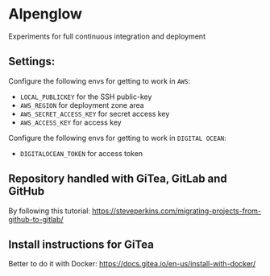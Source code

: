 # Alpenglow

Experiments for full continuous integration and deployment

## Settings:

Configure the following envs for getting to work in `AWS`:
* `LOCAL_PUBLICKEY` for the SSH public-key
* `AWS_REGION` for deployment zone area
* `AWS_SECRET_ACCESS_KEY` for secret access key
* `AWS_ACCESS_KEY` for access key

Configure the following envs for getting to work in `DIGITAL OCEAN`:
* `DIGITALOCEAN_TOKEN` for access token

## Repository handled with GiTea, GitLab and GitHub

By following this tutorial: https://steveperkins.com/migrating-projects-from-github-to-gitlab/

## Install instructions for GiTea

Better to do it with Docker: https://docs.gitea.io/en-us/install-with-docker/
